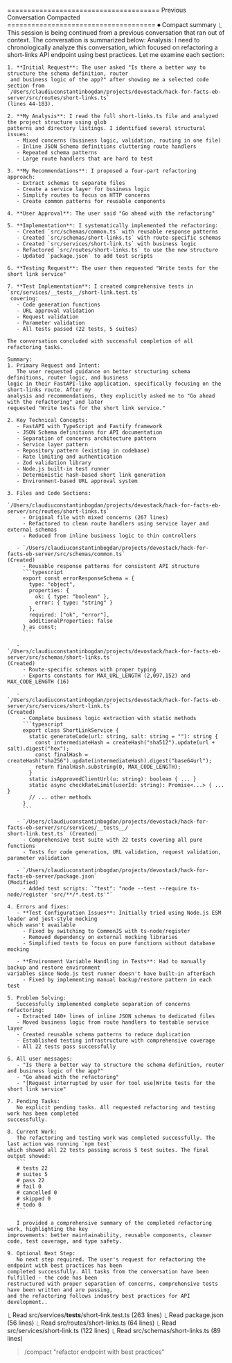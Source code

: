 
====================================== Previous Conversation Compacted =====================================
⏺ Compact summary
  ⎿ This session is being continued from a previous conversation that ran out of context. The conversation
    is summarized below:
    Analysis:
    I need to chronologically analyze this conversation, which focused on refactoring a short-links API
    endpoint using best practices. Let me examine each section:

    1. **Initial Request**: The user asked "Is there a better way to structure the schema definition, router
     and business logic of the app?" after showing me a selected code section from
    `/Users/claudiuconstantinbogdan/projects/devostack/hack-for-facts-eb-server/src/routes/short-links.ts`
    (lines 44-183).

    2. **My Analysis**: I read the full short-links.ts file and analyzed the project structure using glob
    patterns and directory listings. I identified several structural issues:
       - Mixed concerns (business logic, validation, routing in one file)
       - Inline JSON Schema definitions cluttering route handlers
       - Repeated schema patterns
       - Large route handlers that are hard to test

    3. **My Recommendations**: I proposed a four-part refactoring approach:
       - Extract schemas to separate files
       - Create a service layer for business logic
       - Simplify routes to focus on HTTP concerns
       - Create common patterns for reusable components

    4. **User Approval**: The user said "Go ahead with the refactoring"

    5. **Implementation**: I systematically implemented the refactoring:
       - Created `src/schemas/common.ts` with reusable response patterns
       - Created `src/schemas/short-links.ts` with route-specific schemas
       - Created `src/services/short-link.ts` with business logic
       - Refactored `src/routes/short-links.ts` to use the new structure
       - Updated `package.json` to add test scripts

    6. **Testing Request**: The user then requested "Write tests for the short link service"

    7. **Test Implementation**: I created comprehensive tests in `src/services/__tests__/short-link.test.ts`
     covering:
       - Code generation functions
       - URL approval validation
       - Request validation
       - Parameter validation
       - All tests passed (22 tests, 5 suites)

    The conversation concluded with successful completion of all refactoring tasks.

    Summary:
    1. Primary Request and Intent:
       The user requested guidance on better structuring schema definitions, router logic, and business
    logic in their FastAPI-like application, specifically focusing on the short-links route. After my
    analysis and recommendations, they explicitly asked me to "Go ahead with the refactoring" and later
    requested "Write tests for the short link service."

    2. Key Technical Concepts:
       - FastAPI with TypeScript and Fastify framework
       - JSON Schema definitions for API documentation
       - Separation of concerns architecture pattern
       - Service layer pattern
       - Repository pattern (existing in codebase)
       - Rate limiting and authentication
       - Zod validation library
       - Node.js built-in test runner
       - Deterministic hash-based short link generation
       - Environment-based URL approval system

    3. Files and Code Sections:
       -
    `/Users/claudiuconstantinbogdan/projects/devostack/hack-for-facts-eb-server/src/routes/short-links.ts`
         - Original file with mixed concerns (267 lines)
         - Refactored to clean route handlers using service layer and external schemas
         - Reduced from inline business logic to thin controllers

       - `/Users/claudiuconstantinbogdan/projects/devostack/hack-for-facts-eb-server/src/schemas/common.ts`
    (Created)
         - Reusable response patterns for consistent API structure
         ```typescript
         export const errorResponseSchema = {
           type: "object",
           properties: {
             ok: { type: "boolean" },
             error: { type: "string" }
           },
           required: ["ok", "error"],
           additionalProperties: false
         } as const;
         ```

       -
    `/Users/claudiuconstantinbogdan/projects/devostack/hack-for-facts-eb-server/src/schemas/short-links.ts`
    (Created)
         - Route-specific schemas with proper typing
         - Exports constants for MAX_URL_LENGTH (2,097,152) and MAX_CODE_LENGTH (16)

       -
    `/Users/claudiuconstantinbogdan/projects/devostack/hack-for-facts-eb-server/src/services/short-link.ts`
    (Created)
         - Complete business logic extraction with static methods
         ```typescript
         export class ShortLinkService {
           static generateCode(url: string, salt: string = ""): string {
             const intermediateHash = createHash("sha512").update(url + salt).digest("hex");
             const finalHash = createHash("sha256").update(intermediateHash).digest("base64url");
             return finalHash.substring(0, MAX_CODE_LENGTH);
           }
           static isApprovedClientUrl(u: string): boolean { ... }
           static async checkRateLimit(userId: string): Promise<...> { ... }
           // ... other methods
         }
         ```

       - `/Users/claudiuconstantinbogdan/projects/devostack/hack-for-facts-eb-server/src/services/__tests__/
    short-link.test.ts` (Created)
         - Comprehensive test suite with 22 tests covering all pure functions
         - Tests for code generation, URL validation, request validation, parameter validation

       - `/Users/claudiuconstantinbogdan/projects/devostack/hack-for-facts-eb-server/package.json`
    (Modified)
         - Added test scripts: `"test": "node --test --require ts-node/register 'src/**/*.test.ts'"`

    4. Errors and fixes:
       - **Test Configuration Issues**: Initially tried using Node.js ESM loader and jest-style mocking
    which wasn't available
         - Fixed by switching to CommonJS with ts-node/register
         - Removed dependency on external mocking libraries
         - Simplified tests to focus on pure functions without database mocking

       - **Environment Variable Handling in Tests**: Had to manually backup and restore environment
    variables since Node.js test runner doesn't have built-in afterEach
         - Fixed by implementing manual backup/restore pattern in each test

    5. Problem Solving:
       Successfully implemented complete separation of concerns refactoring:
       - Extracted 140+ lines of inline JSON schemas to dedicated files
       - Moved business logic from route handlers to testable service layer
       - Created reusable schema patterns to reduce duplication
       - Established testing infrastructure with comprehensive coverage
       - All 22 tests pass successfully

    6. All user messages:
       - "Is there a better way to structure the schema definition, router and business logic of the app?"
       - "Go ahead with the refactoring"
       - "[Request interrupted by user for tool use]Write tests for the short link service"

    7. Pending Tasks:
       No explicit pending tasks. All requested refactoring and testing work has been completed
    successfully.

    8. Current Work:
       The refactoring and testing work was completed successfully. The last action was running `npm test`
    which showed all 22 tests passing across 5 test suites. The final output showed:
       ```
       # tests 22
       # suites 5
       # pass 22
       # fail 0
       # cancelled 0
       # skipped 0
       # todo 0
       ```

       I provided a comprehensive summary of the completed refactoring work, highlighting the key
    improvements: better maintainability, reusable components, cleaner code, test coverage, and type safety.

    9. Optional Next Step:
       No next step required. The user's request for refactoring the endpoint with best practices has been
    completed successfully. All tasks from the conversation have been fulfilled - the code has been
    restructured with proper separation of concerns, comprehensive tests have been written and are passing,
    and the refactoring follows industry best practices for API development..

  ⎿  Read src/services/__tests__/short-link.test.ts (263 lines)
  ⎿  Read package.json (56 lines)
  ⎿  Read src/routes/short-links.ts (64 lines)
  ⎿  Read src/services/short-link.ts (122 lines)
  ⎿  Read src/schemas/short-links.ts (89 lines)

> /compact "refactor endpoint with best practices"